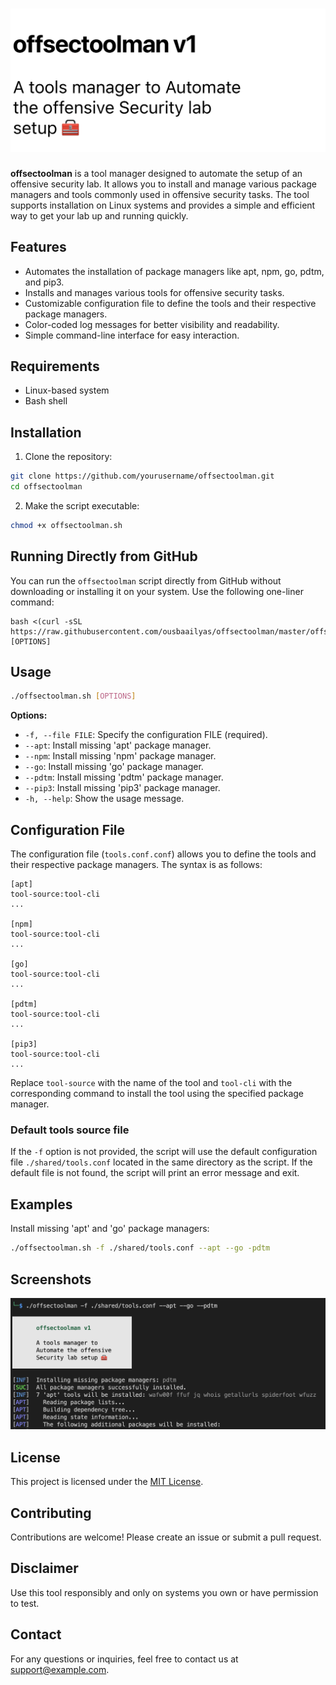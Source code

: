 # ![Screenshot 2023-08-05 at 8.41.32 PM](./Screenshot1.png)

**offsectoolman** is a tool manager designed to automate the setup of an offensive security lab. It allows you to install and manage various package managers and tools commonly used in offensive security tasks. The tool supports installation on Linux systems and provides a simple and efficient way to get your lab up and running quickly.

## Features

- Automates the installation of package managers like apt, npm, go, pdtm, and pip3.
- Installs and manages various tools for offensive security tasks.
- Customizable configuration file to define the tools and their respective package managers.
- Color-coded log messages for better visibility and readability.
- Simple command-line interface for easy interaction.

## Requirements

- Linux-based system
- Bash shell

## Installation

1. Clone the repository:

```bash
git clone https://github.com/yourusername/offsectoolman.git
cd offsectoolman
```

2. Make the script executable:

```bash
chmod +x offsectoolman.sh
```

## Running Directly from GitHub

You can run the `offsectoolman` script directly from GitHub without downloading or installing it on your system. Use the following one-liner command:

```
bash <(curl -sSL https://raw.githubusercontent.com/ousbaailyas/offsectoolman/master/offsectoolsman) [OPTIONS]
```

## Usage

```bash
./offsectoolman.sh [OPTIONS]
```

**Options:**

- `-f, --file FILE`: Specify the configuration FILE (required).
- `--apt`: Install missing 'apt' package manager.
- `--npm`: Install missing 'npm' package manager.
- `--go`: Install missing 'go' package manager.
- `--pdtm`: Install missing 'pdtm' package manager.
- `--pip3`: Install missing 'pip3' package manager.
- `-h, --help`: Show the usage message.

## Configuration File

The configuration file (`tools.conf.conf`) allows you to define the tools and their respective package managers. The syntax is as follows:

```
[apt]
tool-source:tool-cli
...

[npm]
tool-source:tool-cli
...

[go]
tool-source:tool-cli
...

[pdtm]
tool-source:tool-cli
...

[pip3]
tool-source:tool-cli
...
```

Replace `tool-source` with the name of the tool and `tool-cli` with the corresponding command to install the tool using the specified package manager.

### Default tools source file

If the `-f` option is not provided, the script will use the default configuration file `./shared/tools.conf` located in the same directory as the script. If the default file is not found, the script will print an error message and exit.

## Examples

Install missing 'apt' and 'go' package managers:

```bash
./offsectoolman.sh -f ./shared/tools.conf --apt --go -pdtm 
```

## Screenshots

 ![Screenshot 2023-08-05 at 8.32.40 PM](./Screenshot.png)

## License

This project is licensed under the [MIT License](LICENSE).

## Contributing

Contributions are welcome! Please create an issue or submit a pull request.

## Disclaimer

Use this tool responsibly and only on systems you own or have permission to test. 

## Contact

For any questions or inquiries, feel free to contact us at support@example.com.
